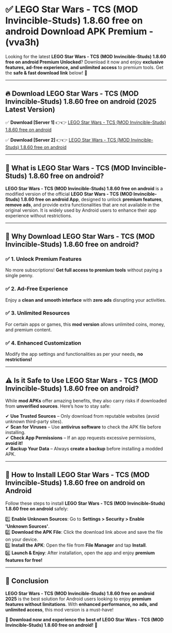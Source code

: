 
# ✅ LEGO Star Wars - TCS (MOD Invincible-Studs) 1.8.60 free on android Download APK Premium -  (vva3h) 

Looking for the latest **LEGO Star Wars - TCS (MOD Invincible-Studs) 1.8.60 free on android Premium Unlocked**? Download it now and enjoy **exclusive features, ad-free experience, and unlimited access** to premium tools. Get the **safe & fast download link** below! 🚀

---

## 🔥 Download LEGO Star Wars - TCS (MOD Invincible-Studs) 1.8.60 free on android (2025 Latest Version)

✅ **Download [Server 1]** 👉👉 [LEGO Star Wars - TCS (MOD Invincible-Studs) 1.8.60 free on android ](https://apkcomod.com?title=LEGO_Star_Wars_-_TCS_(MOD_Invincible-Studs)_1.8.60_free_on_android)  

✅ **Download [Server 2]** 👉👉 [LEGO Star Wars - TCS (MOD Invincible-Studs) 1.8.60 free on android ](https://apkcomod.com?title=LEGO_Star_Wars_-_TCS_(MOD_Invincible-Studs)_1.8.60_free_on_android)  


---

## 📌 What is LEGO Star Wars - TCS (MOD Invincible-Studs) 1.8.60 free on android?

**LEGO Star Wars - TCS (MOD Invincible-Studs) 1.8.60 free on android** is a modified version of the official **LEGO Star Wars - TCS (MOD Invincible-Studs) 1.8.60 free on android App**, designed to unlock **premium features**, **remove ads**, and provide extra functionalities that are not available in the original version. It is widely used by Android users to enhance their app experience without restrictions.

---

## 🌟 Why Download LEGO Star Wars - TCS (MOD Invincible-Studs) 1.8.60 free on android?

### ✅ 1. Unlock Premium Features
No more subscriptions! **Get full access to premium tools** without paying a single penny.

### ✅ 2. Ad-Free Experience
Enjoy a **clean and smooth interface** with **zero ads** disrupting your activities.

### ✅ 3. Unlimited Resources
For certain apps or games, this **mod version** allows unlimited coins, money, and premium content.

### ✅ 4. Enhanced Customization
Modify the app settings and functionalities as per your needs, **no restrictions!**

---

## ⚠️ Is it Safe to Use LEGO Star Wars - TCS (MOD Invincible-Studs) 1.8.60 free on android?

While **mod APKs** offer amazing benefits, they also carry risks if downloaded from **unverified sources**. Here’s how to stay safe:

✔ **Use Trusted Sources** – Only download from reputable websites (avoid unknown third-party sites).  
✔ **Scan for Viruses** – Use **antivirus software** to check the APK file before installing.  
✔ **Check App Permissions** – If an app requests excessive permissions, **avoid it!**  
✔ **Backup Your Data** – Always **create a backup** before installing a modded APK.

---

## 📲 How to Install LEGO Star Wars - TCS (MOD Invincible-Studs) 1.8.60 free on android on Android

Follow these steps to install **LEGO Star Wars - TCS (MOD Invincible-Studs) 1.8.60 free on android** safely:

1️⃣ **Enable Unknown Sources**: Go to **Settings > Security > Enable 'Unknown Sources'**.  
2️⃣ **Download the APK File**: Click the download link above and save the file on your device.  
3️⃣ **Install the APK**: Open the file from **File Manager** and tap **Install**.  
4️⃣ **Launch & Enjoy**: After installation, open the app and enjoy **premium features for free!**

---

## 🚀 Conclusion

**LEGO Star Wars - TCS (MOD Invincible-Studs) 1.8.60 free on android 2025** is the best solution for Android users looking to enjoy **premium features without limitations**. With **enhanced performance, no ads, and unlimited access**, this mod version is a must-have!

🔻 **Download now and experience the best of LEGO Star Wars - TCS (MOD Invincible-Studs) 1.8.60 free on android!** 🔻

